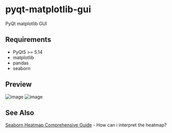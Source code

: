 # pyqt-matplotlib-gui
PyQt matplotlib GUI

## Requirements
* PyQt5 >= 5.14
* matplotlib
* pandas
* seaborn

## Preview
![image](https://github.com/yjg30737/pyqt-matplotlib-gui/assets/55078043/1572b757-1c68-43b5-830b-52b244e5e050)
![image](https://github.com/yjg30737/pyqt-matplotlib-gui/assets/55078043/c997c096-0503-4b2f-a63b-e25543f8ffc0)

## See Also
<a href="https://www.geeksforgeeks.org/seaborn-heatmap-a-comprehensive-guide">Seaborn Heatmap Comprehensive Guide</a> - How can i interpret the heatmap?

